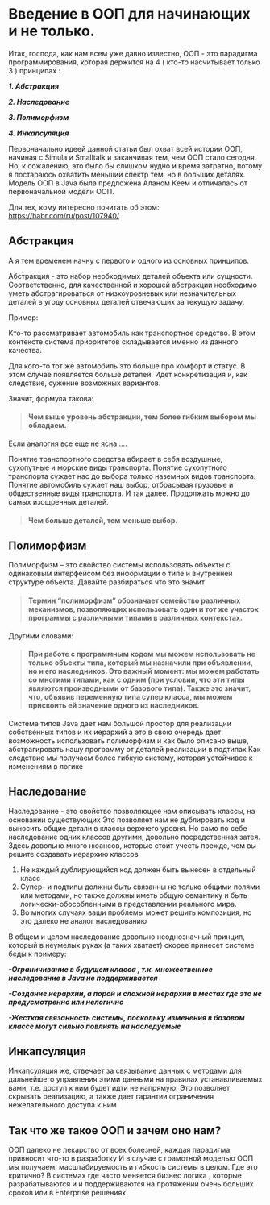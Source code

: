 # Введение в ООП для начинающих и не только.

 Итак, господа, как нам всем уже давно известно, ООП - это
парадигма программирования, которая держится на 4 ( кто-то насчитывает только 3 ) принципах :

 ***1. Абстракция***

 ***2. Наследование***

 ***3. Полиморфизм***

 ***4. Инкапсуляция***

Первоначально идеей данной статьи был охват всей истории ООП,
начиная с Simula и Smalltalk и заканчивая тем, чем ООП
стало сегодня. Но, к сожалению, это было бы слишком нудно и время затратно,
потому я постараюсь охватить меньший спектр
тем, но в больших деталях.
Модель ООП в Java была предложена Аланом Кеем и отличалась от первоначальной
модели ООП.

Для тех, кому интересно почитать об этом: https://habr.com/ru/post/107940/

## Абстракция

А я тем временем начну с первого и одного из основных принципов.

Абстракция - это набор необходимых деталей объекта или сущности.
Соответственно, для качественной и хорошей абстракции необходимо уметь
абстрагироваться от низкоуровневых или незначительных деталей в угоду
основных деталей отвечающих за текущую задачу.


Пример:

Кто-то рассматривает автомобиль как транспортное средство.
В этом контексте система приоритетов складывается именно
из данного качества.

Для кого-то тот же автомобиль это больше про комфорт и статус.
В этом случае появляется больше деталей. Идет конкретизация и,
как следствие, сужение возможных вариантов.



Значит, формула такова:
> #### Чем выше уровень абстракции, тем более гибким выбором мы обладаем.

Если аналогия все еще не ясна ....

Понятие транспортного средства вбирает в себя воздушные, сухопутные и морские виды
транспорта.
Понятие сухопутного транспорта сужает нас до выбора только наземных видов транспорта.
Понятие автомобиль сужает наш выбор, отбрасывая грузовые и общественные виды транспорта.
И так далее. Продолжать можно до самых изощренных деталей.

> #### Чем больше деталей, тем меньше выбор.

## Полиморфизм

Полиморфизм – это свойство системы использовать объекты с одинаковым
интерфейсом без информации о типе и внутренней структуре объекта.
Давайте разбираться что это значит

> #### Термин “полиморфизм” обозначает семейство различных механизмов, позволяющих использовать один и тот же участок программы с различными типами в различных контекстах.

Другими словами:

> #### При работе с программным кодом мы можем использовать не только объекты типа, который мы назначили при объявлении, но и его наследников. Это важный момент: мы можем работать со многими типами, как с одним (при условии, что эти типы являются производными от базового типа). Также это значит, что, объявив переменную типа супер класса, мы можем присвоить ей значение одного из наследников.

Система типов Java дает нам большой простор для реализации собственных типов и их иерархий
а это в свою очередь дает возможность использовать полиморфизм и как было описано выше,
абстрагировать нашу программу от деталей реализации в подтипах
Как следствие мы получаем более гибкую систему, которая устойчивее к изменениям в логике

## Наследование

Наследование - это свойство позволяющее нам описывать классы, на основании существующих
Это позволяет нам не дублировать код и выносить общие детали в классы верхнего уровня.
Но само по себе наследование одних классов другими, довольно посредственная затея. Здесь
довольно много нюансов, которые стоит учесть прежде, чем вы решите создавать иерархию классов


1) Не каждый дублирующийся код должен быть вынесен в отдельный класс
2) Супер- и подтипы должны быть связанны не только общими полями или методами, но также должны
иметь общую семантику и быть логически-обособленными в представлении реального мира.
3) Во многих случаях ваши проблемы может решить композиция, но это далеко не аналог наследованию


В общем и целом наследование довольно неоднозначный принцип, который в неумелых руках (а таких хватает)
скорее принесет системе беды к примеру:

***-Ограничивание в будущем класса , т.к. множественное наследование в Java не поддерживается***

***-Создание иерархии, а порой и сложной иерархии в местах где это не предусмотренно или нелогично***

***-Жесткая связанность системы, поскольку изменения в базовом классе могут сильно повлиять на наследуемые***


## Инкапсуляция

Инкапсуляция же, отвечает за связывание данных с методами для дальнейшего управления этими данными
на правилах устанавливаемых вами, т.е. доступ к ним будет идти не напрямую.
Это позволяет скрывать реализацию, а также дает гарантии ограничения нежелательного доступа к ним

## Так что же такое ООП и зачем оно нам?

ООП далеко не лекарство от всех болезней, каждая парадигма привносит что-то в разработку
И в случае с грамотной моделью ООП мы получаем: масштабируемость и гибкость системы в целом.
Где это критично? В системах где часто меняется бизнес логика , которые разрабатываются и
и поддерживаются на протяжении очень больших сроков или в Enterprise решениях



